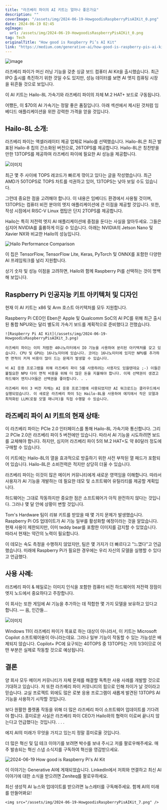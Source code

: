 ```yaml
---
title: "라즈베리 파이의 AI 키트는 얼마나 좋은가요"
description: ""
coverImage: "/assets/img/2024-06-19-HowgoodisRaspberryPisAIKit_0.png"
date: 2024-06-19 02:45
ogImage: 
  url: /assets/img/2024-06-19-HowgoodisRaspberryPisAIKit_0.png
tag: Tech
originalTitle: "How good is Raspberry Pi’s AI Kit"
link: "https://medium.com/generative-ai/how-good-is-raspberry-pis-ai-kit-3a6d65884bee"
---
```



![image](/assets/img/2024-06-19-HowgoodisRaspberryPisAIKit_0.png)

라즈베리 파이가 머신 러닝 기능을 갖춘 싱글 보드 컴퓨터 AI Kit을 출시했습니다. 최근 IPO 출시를 촉진하기 위한 것일 수도 있지만, 성능 데이터를 보면 AI 엣지 컴퓨팅 시장을 뒤흔들 것으로 보입니다.

이 AI 키트는 Hailo-8L 가속기와 라즈베리 파이의 자체 M.2 HAT+ 보드로 구동됩니다.

어쨌든, 이 $70의 AI 가속기는 정말 좋은 품질입니다. 아래 섹션에서 제시된 것처럼 임베디드 애플리케이션을 위한 강력한 가격을 얻을 것입니다.

<div class="content-ad"></div>

## Hailo-8L 소개:

라즈베리 파이는 액셀러레이터 제공 업체로 Hailo를 선택했습니다. Hailo-8L은 최근 발표된 Hailo-8 칩의 간소화된 버전으로, 26TOPS를 제공합니다. Hailo-8L은 칭찬받을 만한 13TOPS를 제공하여 라즈베리 파이에 필요한 AI 성능을 제공합니다.

![이미지](/assets/img/2024-06-19-HowgoodisRaspberryPisAIKit_1.png)

최근 몇 주 사이에 TOPS 레코드가 빠르게 깎이고 있다는 글을 작성했습니다. 최근 AMD가 50TOPS로 TOPS 차트를 석권하고 있어, 13TOPS는 낮아 보일 수도 있습니다.

<div class="content-ad"></div>

그런데 중요한 점을 고려해야 합니다. 이 내용은 임베디드 환경에서 사용될 것이며, 13TOPS는 컴퓨터 비전 분야의 엣지 애플리케이션에 큰 이점을 제공할 것입니다. 또한, 작성 시점에서 RISC-V Linux 랩탑은 단지 2TOPS를 제공합니다.

Hailo는 특히 저전력 엣지 AI 애플리케이션에 중점을 둔다는 사실을 알아두세요. 그들은 심지어 NVIDIA를 훌륭하게 이길 수 있습니다. 아래는 NVIDIA의 Jetson Nano 및 Xavier NX와 비교한 Hailo의 성능입니다.

![Hailo Performance Comparison](/assets/img/2024-06-19-HowgoodisRaspberryPisAIKit_2.png)

이 칩은 TensorFlow, TensorFlow Lite, Keras, PyTorch 및 ONNX를 포함한 다양한 AI 프레임워크를 널리 지원합니다.

<div class="content-ad"></div>

상기 숫자 및 성능 이점을 고려하면, Hailo와 함께 Raspberry Pi를 선택하는 것이 명백해 보입니다.

## Raspberry Pi 인공지능 키트 아키텍처 및 디자인

현재 이 AI 키트는 x86 및 Arm 호스트 아키텍처를 모두 지원합니다.

Raspberry Pi CEO인 Eben은 Apple 및 Qualcomm SoC의 AI PC를 위해 최근 출시된 통합 NPU와는 달리 별도의 가속기 보드를 계획적으로 준비했다고 전했습니다.

<div class="content-ad"></div>

```
![Raspberry Pi AI Kit](/assets/img/2024-06-19-HowgoodisRaspberryPisAIKit_3.png)

라즈베리 파이는 이미 저렴한 40나노미터에서 IO 기능을 사용하여 분리된 아키텍처를 갖고 있습니다. CPU 및 GPU는 16나노미터에 있습니다. 코어는 16나노미터에 있지만 NPU를 추가하면 면적이 커져 비용이 많이 드는 문제가 발생할 수 있습니다.

비 AI 응용 프로그램을 위해 라즈베리 파이 5를 사용하려는 사용자도 있을텐데요 ;-) 이들은 불필요한 NPU 다이 면적 비용을 위해 더 많은 돈을 지불해야 합니다. 이제 선택권이 생겼고 하드웨어 엔지니어들은 선택권을 좋아합니다. . .

라즈베리 파이 3 버전 자체는 AI 응용 프로그램에 사용되었지만 AI 워크로드는 클라우드에서 실행되었습니다. 이 새로운 라즈베리 파이 5는 Hailo-8L을 사용하여 에지에서 작은 모델과 최적화된 LLM(로컬 모델 매니저)을 직접 수행할 수 있습니다.
```

<div class="content-ad"></div>

## 라즈베리 파이 AI 키트의 현재 상태:

이 라즈베리 파이는 PCIe 2.0 인터페이스를 통해 Hailo-8L 가속기와 통신합니다. 그리고 PCIe 2.0은 라즈베리 파이 5 버전에만 있습니다. 따라서 AI 기능을 시도하려면 보드를 교체해야 합니다. 하지만, 심지어 라즈베리 파이 5의 M.2 HAT+도 약 80달러 정도에 구매할 수 있습니다.

이 키트에는 Hailo-8L의 열을 효과적으로 방출하기 위한 사전 부착된 열 패드가 포함되어 있습니다. Hailo-8L은 소비전력은 적지만 상당히 더울 수 있습니다.

라즈베리 파이는 이것이 많은 메이커 커뮤니티에게 새로운 영역임을 이해합니다. 따라서 사용자가 AI 기능을 개발하는 데 필요한 데모 및 소프트웨어 유틸리티를 제공할 계획입니다.

<div class="content-ad"></div>

하드웨어는 그대로 작동하지만 중요한 점은 소프트웨어가 아직 완전하지 않다는 것입니다. 그러나 몇 달 안에 상황이 변할 것입니다.

Tom's Hardware 팀이 리뷰 키트를 받았을 때 몇 가지 문제가 발생했습니다. Raspberry Pi OS 업데이트가 AI 기능 일부를 활성화할 예정이라는 것을 알았습니다. 현재 사용이 제한되지만, 이미 teddy bear를 포함한 이미지를 감지할 수 있었습니다. 따라서 현재는 약간의 노력이 필요합니다.

이 데모는 속도 측정을 수행하지 않았지만, 팀은 몇 가지가 더 빠르다고 "느꼈다"고 언급했습니다. 미래에 Raspberry Pi가 필요한 경우에는 우리 자신의 모델을 실행할 수 있다고 언급했다.

<div class="content-ad"></div>

## 사용 사례:

라즈베리 파이 & 헤일로는 이미지 인식을 포함한 컴퓨터 비전 하드웨어의 저전력 장점이 엣지 노드에서 중요하다고 주장합니다.

이 회사는 또한 게임에 AI 기능을 추가하는 데 적합한 몇 가지 모델을 보유하고 있다고 합니다. — 음, 인간들...

![이미지](/assets/img/2024-06-19-HowgoodisRaspberryPisAIKit_5.png)

<div class="content-ad"></div>

Windows 11이 라즈베리 파이가 목표로 하는 대상이 아니라서, 이 키트는 Microsoft Copilot 소프트웨어용이 아니라는데요. 그러나 일부 기능이 작동할 수 있는 가능성은 배제되지 않습니다. Copilot+ PC에 요구되는 40TOPS 중 13TOPS는 거의 1/3이므로 어떤 부분은 실제로 작동할 것으로 예상됩니다.

## 결론

양 회사 모두 메이커 커뮤니티가 자체 문제를 해결할 독특한 사용 사례를 개발할 것으로 기대하고 있습니다. 저 또한 라즈베리 파이 커뮤니티의 힘으로 인해 차이가 날 것이라고 믿습니다. 교실 프로젝트 외에도 많은 로봇 응용 프로그램이 새롭게 발견된 13TOPS AI 기능을 사용하기 시작할 것입니다.

보다 원활한 플랫폼 작동을 위해 더 많은 라즈베리 파이 소프트웨어 업데이트를 기다려야 합니다. 흥미로운 사실은 라즈베리 파이 CEO가 Hailo와의 협력이 이로써 끝나지 않는다고 언급했다는 것입니다. . . .

<div class="content-ad"></div>

에지 AI의 미래가 무엇을 가지고 있는지 정말 흥미로울 것입니다.

더 많은 혁신 및 딥 테크 이야기를 보려면 박수를 보내 주시고 저를 팔로우해주세요. 매주 발송되는 혁신 스냅 소식지를 구독하여 혁신을 영감받으세요.

![2024-06-19 How good is Raspberry Pi's AI Kit](/assets/img/2024-06-19-HowgoodisRaspberryPisAIKit_6.png)

이 이야기는 Generative AI에 게재되었습니다. LinkedIn에서 저희와 연결하고 최신 AI 이야기에 대한 소식을 받으려면 Zeniteq를 팔로우하세요.

<div class="content-ad"></div>

최신 생성적 AI 뉴스와 업데이트를 받으려면 뉴스레터를 구독해주세요. 함께 AI의 미래를 만들어봐요!

`<img src="/assets/img/2024-06-19-HowgoodisRaspberryPisAIKit_7.png" />`
